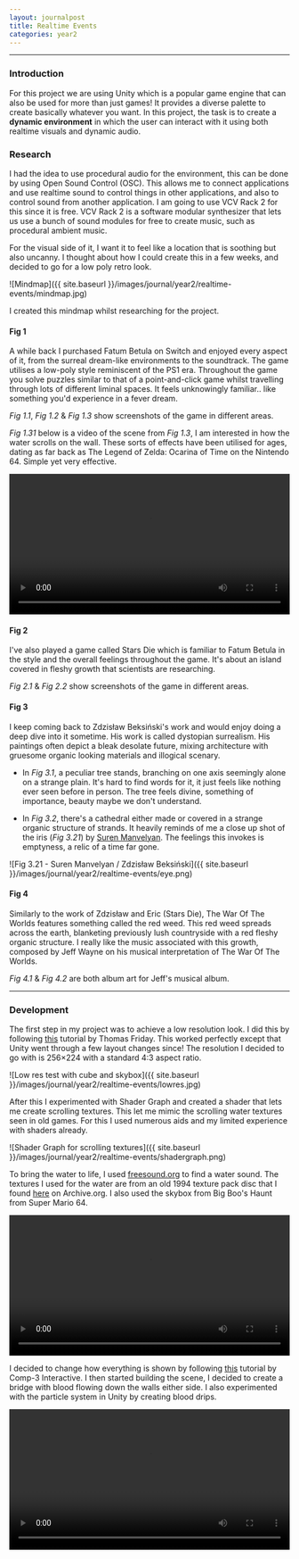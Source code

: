 ```yaml
---
layout: journalpost
title: Realtime Events
categories: year2
---
```


---
### Introduction

For this project we are using Unity which is a popular game engine that can also be used for more than just games! It provides a diverse palette to create basically whatever you want. In this project, the task is to create a **dynamic environment** in which the user can interact with it using both realtime visuals and dynamic audio.

### Research

I had the idea to use procedural audio for the environment, this can be done by using Open Sound Control (OSC). This allows me to connect applications and use realtime sound to control things in other applications, and also to control sound from another application. I am going to use VCV Rack 2 for this since it is free. VCV Rack 2 is a software modular synthesizer that lets us use a bunch of sound modules for free to create music, such as procedural ambient music.

For the visual side of it, I want it to feel like a location that is soothing but also uncanny. I thought about how I could create this in a few weeks, and decided to go for a low poly retro look.

![Mindmap]({{ site.baseurl }}/images/journal/year2/realtime-events/mindmap.jpg)

I created this mindmap whilst researching for the project.

#### Fig 1

A while back I purchased Fatum Betula on Switch and enjoyed every aspect of it, from the surreal dream-like environments to the soundtrack. The game utilises a low-poly style reminiscent of the PS1 era. Throughout the game you solve puzzles similar to that of a point-and-click game whilst travelling through lots of different liminal spaces. It feels unknowingly familiar.. like something you'd experience in a fever dream.

*Fig 1.1*, *Fig 1.2* & *Fig 1.3* show screenshots of the game in different areas.

*Fig 1.31* below is a video of the scene from *Fig 1.3*, I am interested in how the water scrolls on the wall. These sorts of effects have been utilised for ages, dating as far back as The Legend of Zelda: Ocarina of Time on the Nintendo 64. Simple yet very effective.

 <video width="100%" height="auto" title="Fig 1.31" controls>
    <source src="{{ site.baseurl }}/images/journal/year2/realtime-events/water.mp4" type="video/mp4">
    Your browser does not support the video tag.
</video>

<!-- * Fig 1.1 - This location is of a traditional Japanese (?) house surrounded by water, with a cherry blossom tree next to it. This place just feels odd and wrong but it's very intriquing. It's soothing but feels like I am being watched.

* Fig 1.2 - This one is of a church in autumn surrounded by trees. It makes me question "why is it here?", "who built it?", "why is it so isolated?".

* Fig 1.3 - This is during the start of the game in a corridor with water flowing down the walls. An unsettling godly creature appears that asks you to water an ethereal tree that has roots in limbo. 
A more in-depth look into how the textures work, as shown in *Fig 1.31* below, shows that it's comprised of repeating scrolling water texture and caustics on top of wall texture.  -->

<!-- ![Fig 1.31 - Video of Fig 1.3]({{ site.baseurl }}/images/journal/year2/realtime-events/water.mp4) -->

#### Fig 2

I've also played a game called Stars Die which is familiar to Fatum Betula in the style and the overall feelings throughout the game. It's about an island covered in fleshy growth that scientists are researching.

*Fig 2.1* & *Fig 2.2* show screenshots of the game in different areas.

#### Fig 3

I keep coming back to Zdzisław Beksiński's work and would enjoy doing a deep dive into it sometime. His work is called dystopian surrealism. His paintings often depict a bleak desolate future, mixing architecture with gruesome organic looking materials and illogical scenary.

* In *Fig 3.1*, a peculiar tree stands, branching on one axis seemingly alone on a strange plain. It's hard to find words for it, it just feels like nothing ever seen before in person. The tree feels divine, something of importance, beauty maybe we don't understand. 

* In *Fig 3.2*, there's a cathedral either made or covered in a strange organic structure of strands. It heavily reminds of me a close up shot of the iris (*Fig 3.21*) by [Suren Manvelyan](https://www.surenmanvelyan.com/eyes/your-beautiful-eyes/?occur=1&cover=0&album=5). The feelings this invokes is emptyness, a relic of a time far gone.

![Fig 3.21 - Suren Manvelyan / Zdzisław Beksiński]({{ site.baseurl }}/images/journal/year2/realtime-events/eye.png)

#### Fig 4

Similarly to the work of Zdzisław and Eric (Stars Die), The War Of The Worlds features something called the red weed. This red weed spreads across the earth, blanketing previously lush countryside with a red fleshy organic structure. I really like the music associated with this growth, composed by Jeff Wayne on his musical interpretation of The War Of The Worlds.

*Fig 4.1* & *Fig 4.2* are both album art for Jeff's musical album.

---

### Development

The first step in my project was to achieve a low resolution look. I did this by following [this](https://www.youtube.com/watch?v=Sru8XDwxC3I) tutorial by Thomas Friday. This worked perfectly except that Unity went through a few layout changes since! The resolution I decided to go with is 256×224 with a standard 4:3 aspect ratio.

![Low res test with cube and skybox]({{ site.baseurl }}/images/journal/year2/realtime-events/lowres.jpg)

After this I experimented with Shader Graph and created a shader that lets me create scrolling textures. This let me mimic the scrolling water textures seen in old games. For this I used numerous aids and my limited experience with shaders already.

![Shader Graph for scrolling textures]({{ site.baseurl }}/images/journal/year2/realtime-events/shadergraph.png)

To bring the water to life, I used [freesound.org](https://freesound.org) to find a water sound. 
The textures I used for the water are from an old 1994 texture pack disc that I found [here](https://archive.org/details/bakku-no-oni-blue/blue_disc.png) on Archive.org. I also used the skybox from Big Boo's Haunt from Super Mario 64.

<video width="100%" height="auto" title="River of blood with sound and skybox" controls>
    <source src="{{ site.baseurl }}/images/journal/year2/realtime-events/bloodwater.mp4" type="video/mp4">
    Your browser does not support the video tag.
</video>

I decided to change how everything is shown by following [this](https://www.youtube.com/watch?v=_nxJ8olekBY) tutorial by Comp-3 Interactive. I then started building the scene, I decided to create a bridge with blood flowing down the walls either side. I also experimented with the particle system in Unity by creating blood drips.

<video width="100%" height="auto" title="Improved" controls>
    <source src="{{ site.baseurl }}/images/journal/year2/realtime-events/bridge.mp4" type="video/mp4">
    Your browser does not support the video tag.
</video>









